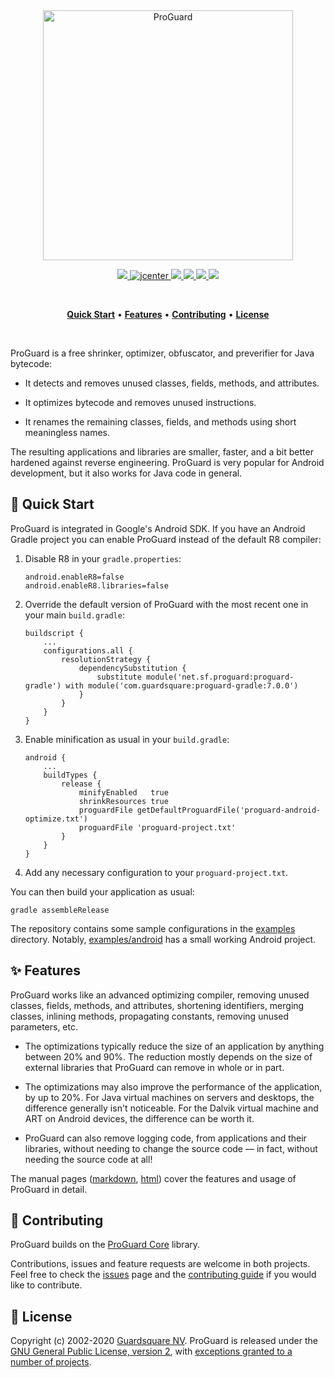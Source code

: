 <p align="center">
  <br />
  <br />
  <a href="https://www.guardsquare.com/en/products/proguard">
    <img
      src="https://www.guardsquare.com/sites/default/files/media/ProGuard-RGB-1500x436.png"
      alt="ProGuard" width="400">
  </a>
</p>

<!-- Badges -->
<p align="center">
  <!-- CI -->
  <a href="https://github.com/Guardsquare/proguard/actions?query=workflow%3A%22Continuous+Integration%22">
    <img src="https://github.com/Guardsquare/proguard/workflows/Continuous%20Integration/badge.svg">
  </a>
  
  <!-- jcenter -->
  <a href='https://bintray.com/guardsquare/proguard/com.guardsquare%3Aproguard-base/_latestVersion'>
    <img alt="jcenter" src="https://img.shields.io/bintray/v/guardsquare/proguard/com.guardsquare:proguard-base?label=jcenter">
  </a>

  <!-- Github version -->
  <a href="releases">
    <img src="https://img.shields.io/github/v/release/guardsquare/proguard">
  </a>

  <!-- Maven -->
  <a href="https://search.maven.org/search?q=g:com.guardsquare">
    <img src="https://img.shields.io/maven-central/v/com.guardsquare/proguard-parent">
  </a>

  <!-- License -->
  <a href="LICENSE">
    <img src="https://img.shields.io/github/license/guardsquare/proguard">
  </a>

  <!-- Twitter -->
  <a href="https://twitter.com/Guardsquare">
    <img src="https://img.shields.io/twitter/follow/guardsquare?style=social">
  </a>
</p>

<br />
<p align="center">
  <a href="#-quick-start"><b>Quick Start</b></a> •
  <a href="#-features"><b>Features</b></a> •
  <a href="#-contributing"><b>Contributing</b></a> •
  <a href="#-license"><b>License</b></a>
</p>
<br />

ProGuard is a free shrinker, optimizer, obfuscator, and preverifier for Java
bytecode:

* It detects and removes unused classes, fields, methods, and attributes.

* It optimizes bytecode and removes unused instructions.

* It renames the remaining classes, fields, and methods using short
  meaningless names.

The resulting applications and libraries are smaller, faster, and a bit better
hardened against reverse engineering. ProGuard is very popular for Android
development, but it also works for Java code in general.

## 🚀 Quick Start

ProGuard is integrated in Google's Android SDK. If you have an Android Gradle
project you can enable ProGuard instead of the default R8 compiler:

1. Disable R8 in your `gradle.properties`:
    ```
    android.enableR8=false
    android.enableR8.libraries=false
    ```

2. Override the default version of ProGuard with the most recent one in your
   main `build.gradle`:
    ```
    buildscript {
        ...
        configurations.all {
            resolutionStrategy {
                dependencySubstitution {
                    substitute module('net.sf.proguard:proguard-gradle') with module('com.guardsquare:proguard-gradle:7.0.0')
                }
            }
        }
    }
    ```

3. Enable minification as usual in your `build.gradle`:
    ```
    android {
        ...
        buildTypes {
            release {
                minifyEnabled   true
                shrinkResources true
                proguardFile getDefaultProguardFile('proguard-android-optimize.txt')
                proguardFile 'proguard-project.txt'
            }
        }
    }
    ```

4. Add any necessary configuration to your `proguard-project.txt`.

You can then build your application as usual:
```
gradle assembleRelease
```

The repository contains some sample configurations in the [examples](examples)
directory. Notably, [examples/android](examples/android) has a small working
Android project.

## ✨ Features

ProGuard works like an advanced optimizing compiler, removing unused classes,
fields, methods, and attributes, shortening identifiers, merging classes,
inlining methods, propagating constants, removing unused parameters, etc.

* The optimizations typically reduce the size of an application by anything
  between 20% and 90%. The reduction mostly depends on the size of external
  libraries that ProGuard can remove in whole or in part.

* The optimizations may also improve the performance of the application, by up
  to 20%. For Java virtual machines on servers and desktops, the difference
  generally isn't noticeable. For the Dalvik virtual machine and ART on
  Android devices, the difference can be worth it.

* ProGuard can also remove logging code, from applications and their
  libraries, without needing to change the source code &mdash; in fact,
  without needing the source code at all!

The manual pages ([markdown](docs/md),
[html](https://www.guardsquare.com/proguard/manual)) cover the features and usage of
ProGuard in detail.

## 🤝 Contributing

ProGuard builds on the
[ProGuard Core](https://github.com/Guardsquare/proguard-core) library.

Contributions, issues and feature requests are welcome in both projects.
Feel free to check the [issues](issues) page and the [contributing
guide](CONTRIBUTING.md) if you would like to contribute.

## 📝 License

Copyright (c) 2002-2020 [Guardsquare NV](https://www.guardsquare.com/).
ProGuard is released under the [GNU General Public License, version
2](LICENSE), with [exceptions granted to a number of
projects](docs/md/license.md).
